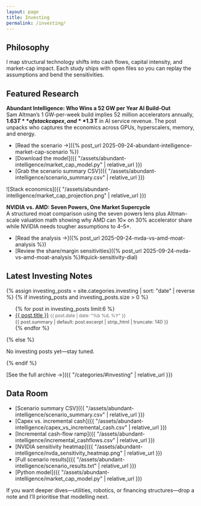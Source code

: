 ```yaml
---
layout: page
title: Investing
permalink: /investing/
---
```


## Philosophy

I map structural technology shifts into cash flows, capital intensity, and market-cap impact. Each study ships with open files so you can replay the assumptions and bend the sensitivities.

## Featured Research

**Abundant Intelligence: Who Wins a 52 GW per Year AI Build-Out**  
Sam Altman’s 1 GW-per-week build implies 52 million accelerators annually, **$1.63 T** of stack capex, and **$1.3 T** in AI service revenue. The post unpacks who captures the economics across GPUs, hyperscalers, memory, and energy.

- [Read the scenario →]({% post_url 2025-09-24-abundant-intelligence-market-cap-scenario %})
- [Download the model]({{ "/assets/abundant-intelligence/market_cap_model.py" | relative_url }})
- [Grab the scenario summary CSV]({{ "/assets/abundant-intelligence/scenario_summary.csv" | relative_url }})

![Stack economics]({{ "/assets/abundant-intelligence/market_cap_projection.png" | relative_url }})

**NVIDIA vs. AMD: Seven Powers, One Market Supercycle**  
A structured moat comparison using the seven powers lens plus Altman-scale valuation math showing why AMD can 10× on 30% accelerator share while NVIDIA needs tougher assumptions to 4–5×.

- [Read the analysis →]({% post_url 2025-09-24-nvda-vs-amd-moat-analysis %})
- [Review the share/margin sensitivities]({% post_url 2025-09-24-nvda-vs-amd-moat-analysis %}#quick-sensitivity-dial)

## Latest Investing Notes

{% assign investing_posts = site.categories.investing | sort: "date" | reverse %}
{% if investing_posts and investing_posts.size > 0 %}
<ul>
  {% for post in investing_posts limit:6 %}
  <li>
    <a href="{{ post.url | relative_url }}">{{ post.title }}</a>
    <span style="color:#666; font-size:0.85em;">{{ post.date | date: "%b %d, %Y" }}</span><br>
    <span style="color:#444; font-size:0.9em;">{{ post.summary | default: post.excerpt | strip_html | truncate: 140 }}</span>
  </li>
  {% endfor %}
</ul>
{% else %}
<p>No investing posts yet—stay tuned.</p>
{% endif %}

[See the full archive →]({{ "/categories/#investing" | relative_url }})

## Data Room

- [Scenario summary CSV]({{ "/assets/abundant-intelligence/scenario_summary.csv" | relative_url }})
- [Capex vs. incremental cash]({{ "/assets/abundant-intelligence/capex_vs_incremental_cash.csv" | relative_url }})
- [Incremental cash-flow ramp]({{ "/assets/abundant-intelligence/incremental_cashflows.csv" | relative_url }})
- [NVIDIA sensitivity heatmap]({{ "/assets/abundant-intelligence/nvda_sensitivity_heatmap.png" | relative_url }})
- [Full scenario results]({{ "/assets/abundant-intelligence/scenario_results.txt" | relative_url }})
- [Python model]({{ "/assets/abundant-intelligence/market_cap_model.py" | relative_url }})

If you want deeper dives—utilities, robotics, or financing structures—drop a note and I’ll prioritise that modelling next.
